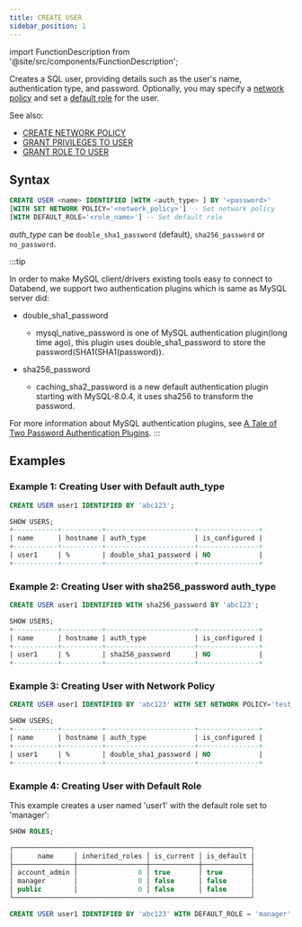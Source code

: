 ```yaml
---
title: CREATE USER
sidebar_position: 1
---
```

import FunctionDescription from '@site/src/components/FunctionDescription';

<FunctionDescription description="Introduced or updated: v1.2.30"/>

Creates a SQL user, providing details such as the user's name, authentication type, and password. Optionally, you may specify a [network policy](../12-network-policy/index.md) and set a [default role](/guides/security/access-control#setting-default-role) for the user.

See also:
 - [CREATE NETWORK POLICY](../12-network-policy/ddl-create-policy.md)
 - [GRANT PRIVILEGES TO USER](./10-grant-privileges.md)
 - [GRANT ROLE TO USER](./20-grant-role.md)

## Syntax

```sql
CREATE USER <name> IDENTIFIED [WITH <auth_type> ] BY '<password>' 
[WITH SET NETWORK POLICY='<network_policy>'] -- Set network policy
[WITH DEFAULT_ROLE='<role_name>'] -- Set default role
```

*auth_type* can be `double_sha1_password` (default), `sha256_password` or `no_password`.

:::tip

In order to make MySQL client/drivers existing tools easy to connect to Databend, we support two authentication plugins which is same as MySQL server did:
* double_sha1_password
   * mysql_native_password is one of MySQL authentication plugin(long time ago), this plugin uses double_sha1_password to store the password(SHA1(SHA1(password)).
    
* sha256_password
  * caching_sha2_password is a new default authentication plugin starting with MySQL-8.0.4, it uses sha256 to transform the password.

For more information about MySQL authentication plugins, see [A Tale of Two Password Authentication Plugins](https://dev.mysql.com/blog-archive/a-tale-of-two-password-authentication-plugins/).
:::

## Examples

### Example 1: Creating User with Default auth_type

```sql
CREATE USER user1 IDENTIFIED BY 'abc123';

SHOW USERS;
+-----------+----------+----------------------+---------------+
| name      | hostname | auth_type            | is_configured |
+-----------+----------+----------------------+---------------+
| user1     | %        | double_sha1_password | NO            |
+-----------+----------+----------------------+---------------+
```

### Example 2: Creating User with sha256_password auth_type

```sql
CREATE USER user1 IDENTIFIED WITH sha256_password BY 'abc123';

SHOW USERS;
+-----------+----------+----------------------+---------------+
| name      | hostname | auth_type            | is_configured |
+-----------+----------+----------------------+---------------+
| user1     | %        | sha256_password      | NO            |
+-----------+----------+----------------------+---------------+
```

### Example 3: Creating User with Network Policy

```sql
CREATE USER user1 IDENTIFIED BY 'abc123' WITH SET NETWORK POLICY='test_policy';

SHOW USERS;
+-----------+----------+----------------------+---------------+
| name      | hostname | auth_type            | is_configured |
+-----------+----------+----------------------+---------------+
| user1     | %        | double_sha1_password | NO            |
+-----------+----------+----------------------+---------------+
```

### Example 4: Creating User with Default Role

This example creates a user named 'user1' with the default role set to 'manager':

```sql title="as root user:"
SHOW ROLES;

┌───────────────────────────────────────────────────────────┐
│      name     │ inherited_roles │ is_current │ is_default │
├───────────────┼─────────────────┼────────────┼────────────┤
│ account_admin │               0 │ true       │ true       │
│ manager       │               0 │ false      │ false      │
│ public        │               0 │ false      │ false      │
└───────────────────────────────────────────────────────────┘

CREATE USER user1 IDENTIFIED BY 'abc123' WITH DEFAULT_ROLE = 'manager';
```